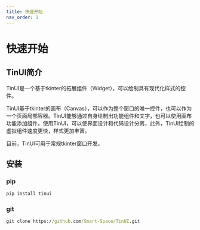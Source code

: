 ```yaml
---
title: 快速开始
nav_order: 1
---
```

# 快速开始

## TinUI简介

TinUI是一个基于tkinter的拓展组件（Widget），可以绘制具有现代化样式的控件。

TinUI基于tkinter的画布（Canvas），可以作为整个窗口的唯一控件，也可以作为一个页面局部容器。TinUI能够通过自身绘制出功能组件和文字，也可以使用画布功能添加组件。使用TinUI，可以使界面设计和代码设计分离，此外，TinUI绘制的虚拟组件速度更快，样式更加丰富。

目前，TinUI可用于常规tkinter窗口开发。

## 安装

### pip

```cmd
pip install tinui
```

### git

```cmd
git clone https://github.com/Smart-Space/TinUI.git
```

